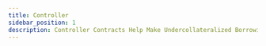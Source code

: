 ```yaml
---
title: Controller
sidebar_position: 1
description: Controller Contracts Help Make Undercollateralized Borrowing Possible
---
```

